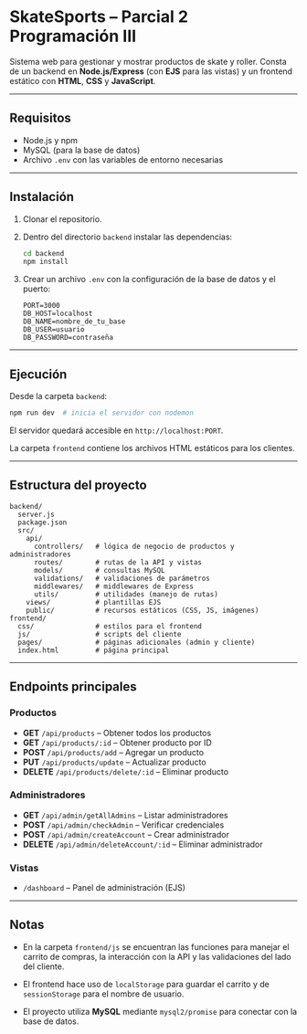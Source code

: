 
# SkateSports – Parcial 2 Programación III

Sistema web para gestionar y mostrar productos de skate y roller.
Consta de un backend en **Node.js/Express** (con **EJS** para las vistas) y un frontend estático con **HTML**, **CSS** y **JavaScript**.

---

## Requisitos

- Node.js y npm
- MySQL (para la base de datos)
- Archivo `.env` con las variables de entorno necesarias

---

## Instalación

1. Clonar el repositorio.

2. Dentro del directorio `backend` instalar las dependencias:

   ```bash
   cd backend
   npm install
   ```

3. Crear un archivo `.env` con la configuración de la base de datos y el puerto:

   ```env
   PORT=3000
   DB_HOST=localhost
   DB_NAME=nombre_de_tu_base
   DB_USER=usuario
   DB_PASSWORD=contraseña
   ```

---

## Ejecución

Desde la carpeta `backend`:

```bash
npm run dev  # inicia el servidor con nodemon
```

El servidor quedará accesible en `http://localhost:PORT`.

La carpeta `frontend` contiene los archivos HTML estáticos para los clientes.

---

## Estructura del proyecto

```
backend/
  server.js
  package.json
  src/
    api/
      controllers/   # lógica de negocio de productos y administradores
      routes/        # rutas de la API y vistas
      models/        # consultas MySQL
      validations/   # validaciones de parámetros
      middlewares/   # middlewares de Express
      utils/         # utilidades (manejo de rutas)
    views/           # plantillas EJS
    public/          # recursos estáticos (CSS, JS, imágenes)
frontend/
  css/               # estilos para el frontend
  js/                # scripts del cliente
  pages/             # páginas adicionales (admin y cliente)
  index.html         # página principal
```

---

## Endpoints principales

### Productos

- **GET** `/api/products` – Obtener todos los productos
- **GET** `/api/products/:id` – Obtener producto por ID
- **POST** `/api/products/add` – Agregar un producto
- **PUT** `/api/products/update` – Actualizar producto
- **DELETE** `/api/products/delete/:id` – Eliminar producto

### Administradores

- **GET** `/api/admin/getAllAdmins` – Listar administradores
- **POST** `/api/admin/checkAdmin` – Verificar credenciales
- **POST** `/api/admin/createAccount` – Crear administrador
- **DELETE** `/api/admin/deleteAccount/:id` – Eliminar administrador

### Vistas

- `/dashboard` – Panel de administración (EJS)

---

## Notas

- En la carpeta `frontend/js` se encuentran las funciones para manejar el carrito de compras, la interacción con la API y las validaciones del lado del cliente.

- El frontend hace uso de `localStorage` para guardar el carrito y de `sessionStorage` para el nombre de usuario.

- El proyecto utiliza **MySQL** mediante `mysql2/promise` para conectar con la base de datos.
